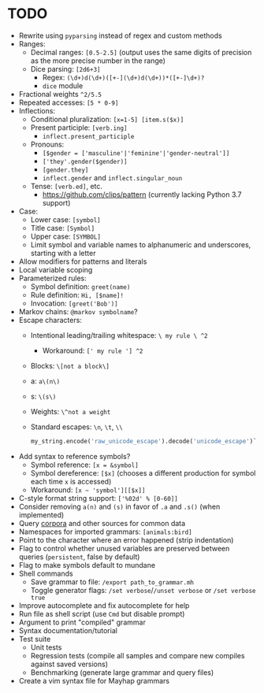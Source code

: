 # TODO

- Rewrite using `pyparsing` instead of regex and custom methods
- Ranges:
	- Decimal ranges: `[0.5-2.5]` (output uses the same digits of precision as the more precise number in the range)
	- Dice parsing: `[2d6+3]`
		- Regex: `(\d+)d(\d+)([+-](\d+)d(\d+))*([+-]\d+)?`
		- `dice` module
- Fractional weights `^2/5.5`
- Repeated accesses: `[5 * 0-9]`
- Inflections:
	- Conditional pluralization: `[x=1-5] [item.s($x)]`
	- Present participle: `[verb.ing]`
		- `inflect.present_participle`
	- Pronouns:
		- `[$gender = ['masculine'|'feminine'|'gender-neutral']]`
		- `['they'.gender($gender)]`
		- `[gender.they]`
		- `inflect.gender` and `inflect.singular_noun`
	- Tense: `[verb.ed]`, etc.
		- https://github.com/clips/pattern (currently lacking Python 3.7 support)
- Case:
	- Lower case: `[symbol]`
	- Title case: `[Symbol]`
	- Upper case: `[SYMBOL]`
	- Limit symbol and variable names to alphanumeric and underscores, starting with a letter
- Allow modifiers for patterns and literals
- Local variable scoping
- Parameterized rules:
	- Symbol definition: `greet(name)`
	- Rule definition: `Hi, [$name]!`
	- Invocation: `[greet('Bob')]`
- Markov chains: `@markov symbolname`?
- Escape characters:
	- Intentional leading/trailing whitespace: `\ my rule \ ^2`
		- Workaround: `[' my rule '] ^2`
	- Blocks: `\[not a block\]`
	- a: `a\(n\)`
	- s: `\(s\)`
	- Weights: `\^not a weight`
	- Standard escapes: `\n`, `\t`, `\\`

	  ```py
	  my_string.encode('raw_unicode_escape').decode('unicode_escape')`
	  ```
- Add syntax to reference symbols?
	- Symbol reference: `[x = &symbol]`
	- Symbol dereference: `[$x]` (chooses a different production for symbol each time `x` is accessed)
	- Workaround: `[x ~ 'symbol'][[$x]]`
- C-style format string support: `['%02d' % [0-60]]`
- Consider removing `a(n)` and `(s)` in favor of `.a` and `.s()` (when implemented)
- Query [corpora](https://github.com/aparrish/pycorpora) and other sources for common data
- Namespaces for imported grammars: `[animals:bird]`
- Point to the character where an error happened (strip indentation)
- Flag to control whether unused variables are preserved between queries (`persistent`, false by default)
- Flag to make symbols default to mundane
- Shell commands
	- Save grammar to file: `/export path_to_grammar.mh`
	- Toggle generator flags: `/set verbose`/`/unset verbose` or `/set verbose true`
- Improve autocomplete and fix autocomplete for help
- Run file as shell script (use `Cmd` but disable prompt)
- Argument to print "compiled" grammar
- Syntax documentation/tutorial
- Test suite
	- Unit tests
	- Regression tests (compile all samples and compare new compiles against saved versions)
	- Benchmarking (generate large grammar and query files)
- Create a vim syntax file for Mayhap grammars
